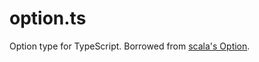 # option.ts
Option type for TypeScript. Borrowed from [scala's Option](http://www.scala-lang.org/api/2.7.4/scala/Option.html).
